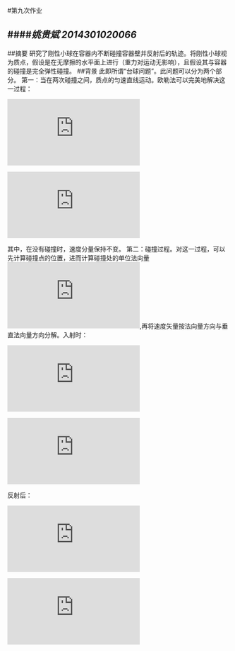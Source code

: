#第九次作业

####*姚贵斌 2014301020066*
------
##摘要
研究了刚性小球在容器内不断碰撞容器壁并反射后的轨迹。将刚性小球视为质点，假设是在无摩擦的水平面上进行（重力对运动无影响），且假设其与容器的碰撞是完全弹性碰撞。
##背景
此即所谓“台球问题”。此问题可以分为两个部分。
第一：当在两次碰撞之间，质点的匀速直线运动。欧勒法可以完美地解决这一过程：

![](http://latex.codecogs.com/gif.latex?%5Cdpi%7B120%7D%20%5Clarge%20%5Cfrac%7Bdx%7D%7Bdt%7D%3Dv_x)

![](http://latex.codecogs.com/gif.latex?%5Cdpi%7B120%7D%20%5Clarge%20%5Cfrac%7Bdy%7D%7Bdt%7D%3Dv_y)

其中，在没有碰撞时，速度分量保持不变。
第二：碰撞过程。对这一过程，可以先计算碰撞点的位置，进而计算碰撞处的单位法向量
![](http://latex.codecogs.com/gif.latex?%5Cdpi%7B120%7D%20%5Clarge%20%5Chat%7Bn%7D),再将速度矢量按法向量方向与垂直法向量方向分解。入射时：

![](http://latex.codecogs.com/gif.latex?%5Cdpi%7B120%7D%20%5Clarge%20%5Cvec%7Bv_%7Bi%2C%5Cperp%20%7D%7D%3D%28%5Cvec%7Bv_i%7D%5Ccdot%20%5Chat%7Bn%7D%29%5Chat%7Bn%7D)

![](http://latex.codecogs.com/gif.latex?%5Cdpi%7B120%7D%20%5Clarge%20%5Cvec%7Bv_%7Bi%2C%5Cparallel%20%7D%7D%3D%5Cvec%7Bv_i%7D-%5Cvec%7Bv_%7Bi%2C%5Cperp%20%7D%7D)

反射后：

![](http://latex.codecogs.com/gif.latex?%5Cdpi%7B120%7D%20%5Clarge%20%5Cvec%7Bv_%7Bf%2C%5Cperp%20%7D%7D%3D-%5Cvec%7Bv_%7Bi%2C%5Cperp%20%7D%7D)

![](http://latex.codecogs.com/gif.latex?%5Cdpi%7B120%7D%20%5Clarge%20%5Cvec%7Bv_%7Bf%2C%5Cparallel%20%7D%7D%3D%5Cvec%7Bv_%7Bi%2C%5Cparallel%20%7D%7D)
